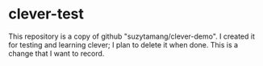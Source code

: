 # clever-test
This repository is a copy of github "suzytamang/clever-demo".  I created it
for testing and learning clever; I plan to delete it when done.
This is a change that I want to record.
